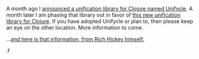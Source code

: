 A month ago I [announced a unification library for Clojure named Unifycle](http://blog.fogus.me/2010/09/27/unifycle-a-unification-library-for-clojure/).  A month later I am phasing that library out in favor of [this new unification library for Clojure](http://github.com/clojure/core.unify).  If you have adopted Unifycle or plan to, then please keep an eye on the other location.  More information to come.

...[and here is that information, from Rich Hickey himself.](http://groups.google.com/group/clojure/browse_thread/thread/c40ff3e876b4b370/f6fcb96fd695635c?show_docid=f6fcb96fd695635c)

:f
